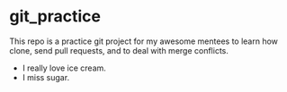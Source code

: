 # git_practice

This repo is a practice git project for my awesome mentees to learn how clone, send pull requests, and to deal with merge conflicts.

- I really love ice cream.
- I miss sugar.
